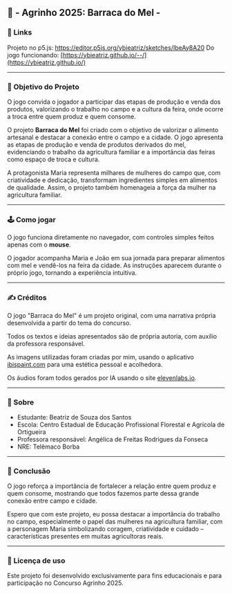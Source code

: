 ## 🍯 - Agrinho 2025: Barraca do Mel -

### 🔗 Links

Projeto no p5.js: https://editor.p5js.org/ybieatriz/sketches/IbeAy8A20
Do jogo funcionando: [https://ybieatriz.github.io/--/](https://ybieatriz.github.io/)

---

### 🎯 Objetivo do Projeto

O jogo convida o jogador a participar das etapas de produção e venda dos produtos, valorizando o trabalho no campo e a cultura da feira, onde ocorre a troca entre quem produz e quem consome.

O projeto **Barraca do Mel** foi criado com o objetivo de valorizar o alimento artesanal e destacar a conexão entre o campo e a cidade. O jogo apresenta as etapas de produção e venda de produtos derivados do mel, evidenciando o trabalho da agricultura familiar e a importância das feiras como espaço de troca e cultura.

A protagonista Maria representa milhares de mulheres do campo que, com criatividade e dedicação, transformam ingredientes simples em alimentos de qualidade. Assim, o projeto também homenageia a força da mulher na agricultura familiar.

---

### 🕹 Como jogar

O jogo funciona diretamente no navegador, com controles simples feitos apenas com o **mouse**.

O jogador acompanha Maria e João em sua jornada para preparar alimentos com mel e vendê-los na feira da cidade. As instruções aparecem durante o próprio jogo, tornando a experiência intuitiva.

---

### ✍ Créditos

O jogo "Barraca do Mel" é um projeto original, com uma narrativa própria desenvolvida a partir do tema do concurso. 

Todos os textos e ideias apresentados são de própria autoria, com auxílio da professora responsável. 

As imagens utilizadas foram criadas por mim, usando o aplicativo [ibispaint.com](http://ibispaint.com/) para uma estética pessoal e acolhedora. 

Os áudios foram todos gerados por IA usando o site [elevenlabs.io](http://elevenlabs.io/).

---

### 👤 Sobre

- Estudante: Beatriz de Souza dos Santos
- Escola: Centro Estadual de Educação Profissional Florestal e Agrícola de Ortigueira
- Professora responsável: Angélica de Freitas Rodrigues da Fonseca
- NRE: Telêmaco Borba

---

### 📌 Conclusão

O jogo reforça a importância de fortalecer a relação entre quem produz e quem consome, mostrando que todos fazemos parte dessa grande conexão entre campo e cidade.

Espero que com este projeto, eu possa destacar a importância do trabalho no campo, especialmente o papel das mulheres na agricultura familiar, com a personagem Maria simbolizando coragem, criatividade e cuidado – características presentes em muitas agricultoras reais.

---

### 📃 Licença de uso

Este projeto foi desenvolvido exclusivamente para fins educacionais e para participação no Concurso Agrinho 2025.
